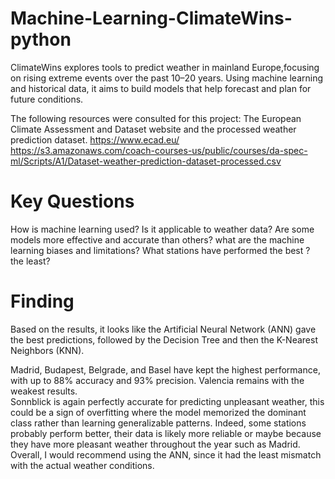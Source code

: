 # Machine-Learning-ClimateWins-python
ClimateWins explores tools to predict weather in mainland Europe,focusing on rising extreme events over the past 10–20 years. 
Using machine learning and historical data, it aims to build models that help forecast and plan for future conditions.

The following resources were consulted for this project: 
The European Climate Assessment and  Dataset website and the processed weather prediction dataset.
https://www.ecad.eu/
https://s3.amazonaws.com/coach-courses-us/public/courses/da-spec-ml/Scripts/A1/Dataset-weather-prediction-dataset-processed.csv

# Key Questions
How is machine learning used? Is it applicable to weather data?
Are some models more effective and accurate than others?
what are the machine learning biases and limitations?
What stations have performed the best ? the least?

# Finding

Based on the results, it looks like the Artificial Neural Network (ANN) gave the best 
predictions, followed by the Decision Tree and then the K-Nearest Neighbors (KNN). 
  
Madrid, Budapest, Belgrade, and Basel have kept the highest performance, with up to 88% 
accuracy and 93% precision. Valencia remains with the weakest results.  
Sonnblick is again perfectly accurate for predicting unpleasant weather, this could be a 
sign of overfitting where the model memorized the dominant class rather than learning 
generalizable patterns. 
Indeed, some stations probably perform better, their data is likely more reliable or maybe 
because they have more pleasant weather throughout the year such as Madrid. 
 Overall, I would recommend using the ANN, since it had the least mismatch with the 
actual weather conditions.
